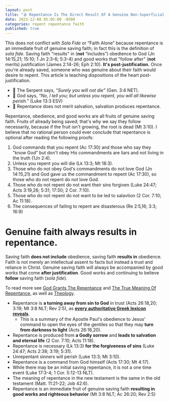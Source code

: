 ```yaml
---
layout: post
title: "🩸 Repentance Is The Direct Result Of A Genuine Non-Superficial Faith. People Who Refuse To Repent Refuse To Take Up Their Cross. They Prove That They Don't Love God. It's Not About Merit, It's About Love."
date: 2023-12-08 05:05:00 -0500
categories: repent repentance faith
published: true
---
```


<!-- Genuine Faith Results In Repentance (A Turning From Sin To God) -->

<!-- Faith That Does Not “Result” In The Fruit Of Repentance (A Turning From Sin) Is A Superficial & Dead Faith -->

<!-- Genuine Faith Results In Repentance Superficial Faith Does Not -->

<!-- Faith That Does Not Result In Repentance Is Not True Faith -->

<!-- Genuine Faith Results In Repentance -->

<!-- Those Who Think Repentance Is Optional Have Departed From Scripture -->

<!-- <span style="font-size:2.1em;">I. No Rational Person Could Conclude That Repentance Is Optional</span> -->

This does not conflict with *Sola Fide* or &ldquo;Faith Alone&rdquo; because repentance is an immediate fruit of genuine saving faith; in fact this is the definition of *sola fide*. Saving faith "results" in (**not** &ldquo;includes&rdquo;) obedience to God (Jn 14:15,21; 15:10; 1 Jn 2:3-6; 5:3-4) and good works that "follow after" (**not** merits) justification (James 2:14-26; Eph 2:10). **It's post-justification.** Once you're already saved, someone who was genuine about their faith would desire to repent. This article is teaching dispositions of the heart post-justification.

- 🐉 The Serpent says, *&ldquo;Surely you will not die&rdquo;* (Gen. 3:4 NET).
- 🍇 God says, *&ldquo;No, I tell you; but unless you repent, you will all likewise perish.&rdquo;* (Luke 13:3 ESV)
- 🧑 Repentance does not merit salvation, salvation produces repentance.

Repentance, obedience, and good works are all fruits of genuine saving faith. Fruits of already being saved; that's why we say they follow necessarily, because if the fruit isn't growing, the root is dead (Mt 3:10). I believe that no rational person could ever conclude that repentance is optional after reading the following proofs:

1. God commands that you repent (Ac 17:30) and those who say they "know God" but don't obey His commandments are liars and not living in the truth (1Jn 2:4).
2. Unless you repent you will die (Lk 13:3; Mt 18:3).
3. Those who do not obey God's commandments do not love God (Jn 14:15,21) and God gave us the commandment to repent (Ac 17:30), so those who do not repent do not love God.
4. Those who do not repent do not want their sins forgiven (Luke 24:47; Acts 3:19,26; 5:31; 17:30; 2 Cor. 7:10).
5. Those who do not repent do not want to be led to salavtion (2 Cor. 7:10; Ac 11:18).
6. The consequences of failing to repent are disasterous (Re 2:5,16; 3:3; 16:9)

# Genuine faith always results in repentance.

Saving faith **does not include** obedience, saving faith **results in** obedience. Faith is not merely an intellectual assent to facts but instead a trust and reliance in Christ. Genuine saving faith will always be accompanied by good works that come **after justification**. Good works and continuing to believe **follow** saving faith (*sola fide*).

<!-- <a name="contents" style="font-size:2.1em;color:black;">Contents</a>

- I. <a href="#superficial">Is Your Faith Superficial?</a>
- II. <a href="#perish">Do You Want To Perish?</a>
- III. <a href="#love">You Don’t Love God?</a>
- IV. <a href="#forgiven">You Don’t Want Your Sins Forgiven?</a>
- V. <a href="#led">You Don’t Want To Be Led To Salvation?</a>
- VI. <a href="#hell">Dangers Of Departing From Scripture</a>
- VII. <a href="#result">Genuine Faith Repents</a>

<a name="superficial" href="#contents" style="font-size:2.1em;">I. Is Your Faith Superficial?</a>

Here we have proof that repentance is a command from God, and additionally that disobeying this command would give strong evidence of false profession (2Pe 2:21-22). A truly saved person will desire to obey God's commandments post-justification, they will not pursue a lifestyle of sin (1 Jn 3:6-10; 5:18; Jd 4 NET; Ro 6:1-2,15; 3:8,31; Heb 10:26-31; 6:4-6; Lk 9:62)

> &ldquo;The times of **ignorance** God overlooked, but now <span style="font-weight:bold;color:red;">he commands</span> all people everywhere to **repent**,&rdquo; &mdash; Acts 17:30 ESV

> &ldquo;If someone claims, “I know God,” **but <span style="font-weight:bold;color:red;">doesn’t obey God’s commandments</span>**, that person is a <span style="font-weight:bold;color:red;">liar</span> and is <span style="font-weight:bold;color:red;">not living in the truth</span>.&rdquo; &mdash; 1Jn 2:4 NLT (cf. Jn 14:15,21)

<a name="perish" href="#contents" style="font-size:2.1em;">II. Do You Want To Perish?</a>

Repent or die? Clearly those who would perish from not repenting were not genuine about their faith, because if their faith was real, they would have desired to obey Christ's command to repent (Mt 4:17; Acts 17:30). This reasoning preserves faith alone.


> No, I tell you; but <span style="font-weight:bold;color:red;">unless you repent</span>, <span style="font-weight:bold;color:red;">you will</span> all likewise <span style="font-weight:bold;color:red;">perish</span>. &mdash; Luke 13:3 ESV

> Then he said, “I tell you the truth, <span style="font-weight:bold;color:red;">unless you turn</span> from your sins and become like little children, <span style="font-weight:bold;color:red;">you will never get into the Kingdom of Heaven</span>. &mdash; Matthew 18:3 NLT

<a name="love" href="#contents" style="font-size:2.1em;">III. You Don't Love God?</a>

The Bible says that if you truly love God, if your faith (trust & reliance) in God is truly Genuine, that *&ldquo;you will&rdquo;* obey his commandments. It's not saying that you will be perfect, it's simply saying that the dispositon of your heart will be such that you will obey. I don't believe you can make a genuine profession of faith, and not repent, because that would mean you hate God, and no true Christian hates God.

> <span style="font-weight:bold;color:orangered;">“If you love me,</span> <span style="font-size:1.2em;font-weight:bold;color:red;">you will obey my commandments</span>. &mdash; John 14:15 NET

> **Those who accept my commandments and obey them are the ones who love me**. And because they love me, my Father will love them. And I will love them and reveal myself to each of them.” &mdash; John 14:21 NET

<a name="forgiven" href="#contents" style="font-size:2.1em;">IV. You Don't Want Your Sins Forgiven?</a>

The gospel can be summarized in different ways. Sometimes faith alone is named as the one thing necessary for salvation (see John 3:16; Acts 10:43; 13:38-39; 16:31; Rom. 10:9; Eph. 2:8–9), other times repentance alone is named (Luke 24:47; Acts 3:19,26; 5:31; 17:30; 2 Cor. 7:10), and sometimes both are named (Acts 20:21). Genuine faith always involves repentance, and vice versa. But the preaching of repentance to the death and resurrection of Jesus Christ (Luke 24:46-47).

> ... ‘There is **forgiveness of sins** for all who **repent**.’ &mdash; Luke 24:47 NLT

> **Repent** therefore, and turn back, that **your sins may be blotted out**, &mdash; Acts 3:19 ESV

> Peter replied, “Each of you <span style="font-size:1.2em;font-weight:bold;color:red;">must</span> **repent** of your sins and turn to God, and be baptized in the name of Jesus Christ **for the forgiveness of your sins**. Then you will receive the gift of the Holy Spirit. &mdash; Acts 2:38 NLT

> God exalted him at his right hand as Leader and Savior, to give **repentance** to Israel and **forgiveness of sins**. &mdash; Acts 5:31 ESV

Because belief (Acts 10:43) & repentance (Ac 3:19) are repeatedly said to result in the forgiveness of sins, we say that saving faith results in repentance necessarily. Faith (trust & reliance) is intertwined with a resulting repentance (a turn from sin), because a genuine non-superficial faith carries with it a heart change. This could very will be God's work in us through the concept of regeneration (John 3:7).

<a name="led" href="#contents" style="font-size:2.1em;">V. You Don’t Want To Be Led To Salvation?</a>

Godly grief leading to radically different dispositions of the heart is granted and leads to salvation and eternal life. This could be interpreted as part of predestination or providence, but Acts 17:30 also says it's a command. In any case, disobeying God gives strong evidence of a false profession (1Jn 2:4). Who wouldn't want to be lead to salvation and eternal life?

> For <span style="font-weight:bold;color:orangered;"><span style="font-size:1.2em;color:red;">godly grief produces</span> a repentance that <span style="font-size:1.2em;color:red;">leads to</span> salvation</span> without regret, whereas worldly grief produces death. &mdash; 2 Corinthians 7:10 ESV


> When they heard this, they ceased their objections and praised God, saying, “So then, <span style="font-weight:bold;color:orangered;">God has <span style="font-size:1.2em;color:red;">granted</span> the repentance that <span style="font-size:1.2em;color:red;">leads to</span> life</span> even to the Gentiles.” &mdash; Acts 11:18 NET

<a name="hell" href="#contents" style="font-size:2.1em;">VI. Dangers Of Departing From Scripture</a>

When the rich man had died and gone to hell, in torment he begged to warn his brothers, who were still alive, by implying that repentance would save them from hell. *&ldquo;Repentance is a heartfelt sorrow for sin, a renouncing of it, and sincere commitment to forsake it and walk in obedience to Christ.&rdquo;*

> <sup style="font-weight:bold;">30</sup> And he said, ‘No, father Abraham, but if someone goes to them from the dead, they will <span style="font-size:1.2em;font-weight:bold;color:red;">repent</span>.’ <sup style="font-weight:bold;">31</sup> He said to him, ‘If they do not hear Moses and the Prophets, neither will they be convinced if someone should rise from the dead.’” &mdash; Luke 16:30-31 ESV

The implications here are powerful. Your faith should not be superficial and dead (James 2:14-26) if your heart has genuinely changed through genuine faith (trust & reliance) in God. If you're not seeing dispositions of the heart towards contrition and a turning away from sin, are you really being sanctified, and if you're not being sanctified can you really say you're justified.

> **Remember** therefore from where you have fallen; <span style="font-size:1.2em;font-weight:bold;color:red;">repent</span>, <span style="font-weight:bold;color:orangered;">and do the works you did at first. If not, I will come to you and <span style="font-size:1.2em;font-weight:bold;color:red;">remove your lampstand</span> from its place, <span style="font-size:1.2em;font-weight:bold;color:red;">unless you repent</span>.</span> &mdash; Revelation 2:5 ESV

> Therefore <span style="font-weight:bold;color:orangered;">repent</span>. <span style="font-size:1.2em;font-weight:bold;color:red;">If not, I will come to you soon and war</span> against them with the sword of my mouth. &mdash; Revelation 2:16 ESV

> Therefore, remember what you received and heard, and <span style="font-weight:bold;color:orangered;">obey it, and repent</span>. <span style="font-size:1.2em;font-weight:bold;color:red;">If you do not wake up</span>, <span style="font-weight:bold;color:orangered;">I will come like a thief, and you will never know at what hour I will come against you.</span> &mdash; Revelation 3:3 NET

> <span style="font-size:1.2em;font-weight:bold;color:red;">They were scorched by the fierce heat</span>, and they cursed the name of God who had power over these plagues. <span style="font-weight:bold;color:orangered;">They did not repent</span> and give him glory. &mdash; Revelation 16:9 NET

Saving faith **does not include** obedience, saving faith **results in** obedience. Faith is not merely an intellectual assent to facts but instead a trust and reliance in Christ. Genuine saving faith will always be accompanied by good works that come **after justification**. Good works and continuing to believe **follow** saving faith (*sola fide*).


<a name="result" href="#contents" style="font-size:2.1em;">VII. Genuine Faith Repents</a>

God has granted the repentance (Ac 11:18; 2 Tim. 2:25), and commanded us to repent (Ac 17:30; Mt 4:17; Lk 13:3). **Repentance is an immediate fruit of genuine saving faith**, and is defined as a turning away from sin to God (Acts 26:20; 3:19; Mt 3:8 NLT; Rev 2:5), for the forgiveness of sins (Luke 24:47; Acts 2:38; 3:19; 5:31). It is His kindness (Ro 2:4) that leads us to this godly sorrow and contrition which produces a repentance that leads to salvation and eternal life (2 Cor. 7:10; Acts 11:18). Unrepentant sin was not tolerated by the Apostles (Luke 17:3-4 NLT; 1Cor. 5:12-13 NLT).

> No, I tell you; but <span style="font-weight:bold;color:red;">unless you repent</span>, <span style="font-weight:bold;color:red;">you will</span> all likewise <span style="font-weight:bold;color:red;">perish</span>. &mdash; Luke 13:3 ESV

As [the most authoritative Greek lexicon](https://sevenshepherd.github.io/repentance/) reveals, every instance of [metanoéō](/assets/images/greek/metanoeo.png) and [metánoia](/assets/images/greek/metanoia.png) means *“feel remorse, repent, be converted” (in religio-ethical sense)*. We can thereby conclude that the meaning does not reflect it's etymology and is not just a change of mind, but instead it is a turning from sin to God in trust.

> Then he said, “I tell you the truth, <span style="font-weight:bold;color:red;">unless you turn</span> from your sins and become like little children, <span style="font-weight:bold;color:red;">you will never get into the Kingdom of Heaven</span>. &mdash; Matthew 18:3 NLT

We're saved by grace through faith alone (Eph. 2:8-9), but if you do not obey God's commandments, not only are you showing evidence that you do not love God (Jn 14:15,21), but you're also showing evidence that your profession of faith is false (1Jn 2:3-6). Make sure your heart has not betrayed you (Heb 3:12; Jer 17:9), examine your faith to see if it is genuine (2Cor. 13:5 NLT).


> The gospel can be summarized in different ways. Sometimes faith alone is named as the one thing necessary for salvation (see John 3:16; Acts 16:31; Rom. 10:9; Eph. 2:8–9), other times repentance alone is named (Luke 24:47; Acts 3:19; 5:31; 17:30; 2 Cor. 7:10), and sometimes both are named (Acts 20:21). **Genuine faith always involves repentance, and vice versa**. 
>
&mdash; ESV Study Bible, over 200+ biblical scholars ([100+](https://www.esv.org/translation/) ESV; 95 Study); 9 countries, 20 denominations, 50 seminaries, colleges, and universities, including Universities of Cambridge, Oxford, London, Japan, California, MIT, Duke, Westminister, Dallas, etc. 20,000 study notes, 80,000 cross-references, 200+ charts, 50+ articles, 240 full-color maps and illustrations. Textual Basis: Masoretic Text BHS '83, DSS, LXX, SP, S, Vg; UBS5, NA28. Note on Acts 2:38.

There is only one unforgivable sin, make sure you don't die in that state. Perhaps I should say, that God will make sure you won't die in that state if you're foreknown. Repentance and faith are granted afterall (Jn 6:29; Phil. 1:29; Ac 11:18; 2Tim. 2:25). In fact this whole article could be rephrased to account for predestination. Perhaps it's God's work in you? Where is his signature in your life? Either way, it's never our works that save us (Eph 2:8-10). Repentance is simply an outflowing from genuine saving faith.


> Christians who fear that they may have committed the unpardonable sin show by their very anxiety that they have not done so. Persons who have committed it are unremorseful and unconcerned; indeed, they are ordinarily unaware of what they have done and to what fate they have sentenced themselves. &mdash; Dr. J. I. Packer (Ph.D., University of Oxford). 88. UNPARDONABLE SIN - **Only Impenitence Cannot Be Forgiven**. On [faith](https://youtu.be/jOFsFgUUdZo), on [repentance](https://youtu.be/gExLXpPJDd8).

Genuine faith results in repentance. Departing from scripture by saying that it's optional is extraordinarily bad theology. Repentance will happen if your profession of faith is genuine. Don't depart from scripture. -->

To read more see [God Grants The Repentance](https://sevenshepherd.github.io/god-grants-repentance/) and [The True Meaning Of Repentance](https://sevenshepherd.github.io/repentance/), as well as [Theology](https://sevenshepherd.github.io/theology/#repentance).

- Repentance is **a turning away from sin to God** in trust (Acts 26:18,20; 3:19; Mt 3:8 NLT; Rev 2:5), as [**every authoritative Greek lexicon reveals**](https://sevenshepherd.github.io/repentance/).
    - This is a summary of the Apostle Paul's obedience to Jesus' command to open the eyes of the gentiles so that they may **turn from darkness to light** (Acts 26:18,20).
- Repentance is produced from **a Godly sorrow** and **leads to salvation and eternal life** (2 Cor. 7:10; Acts 11:18).
- Repentance is necessary (Lk 13:3) **for the forgiveness of sins** (Luke 24:47; Acts 2:38; 3:19; 5:31).
- Unrepentant sinners will perish (Luke 13:3; Mt 3:10).
- Repentance is a command from God himself (Acts 17:30; Mt 4:17).
- While there may be an initial saving repentance, it is not a one time event (Luke 17:3-4; 1 Cor. 5:12-13 NLT).
- The meaning of repentance in the new testament is the same in the old testament (Matt. 11:21-22; Job 42:6).
- Repentance is an immediate fruit of genuine saving faith **resulting in good works and righteous behavior** (Mt 3:8 NLT; Ac 26:20; Rev 2:5)

<script>
    var refTagger = {
        settings: {
            bibleVersion: 'ESV'
        }
    }; 

    (function(d, t) {
        var n=d.querySelector('[nonce]');
        refTagger.settings.nonce = n && (n.nonce||n.getAttribute('nonce'));
        var g = d.createElement(t), s = d.getElementsByTagName(t)[0];
        g.src = 'https://api.reftagger.com/v2/RefTagger.js';
        g.nonce = refTagger.settings.nonce;
        s.parentNode.insertBefore(g, s);
    }(document, 'script'));
</script>